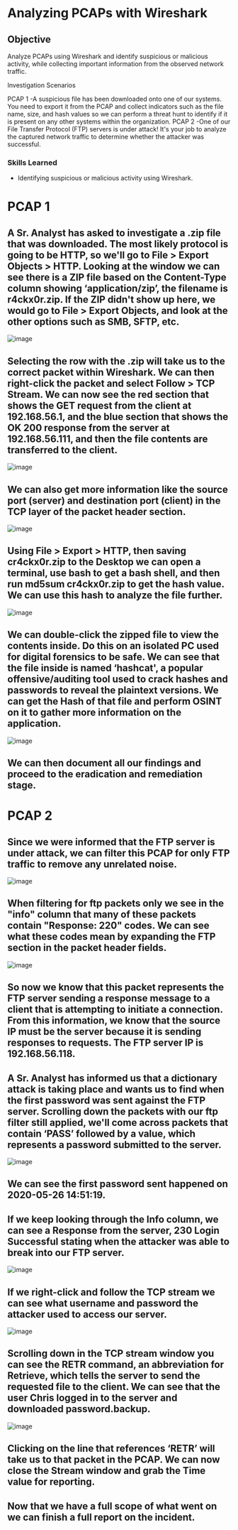 # Analyzing PCAPs with Wireshark 

## Objective
Analyze PCAPs using Wireshark and identify suspicious or malicious activity, while collecting important information from the observed network traffic. 

Investigation Scenarios
 
PCAP 1 -A suspicious file has been downloaded onto one of our systems. You need to export it from the PCAP and collect indicators such as the file name, size, and hash values so we can perform a threat hunt to identify if it is present on any other systems within the organization.
PCAP 2 -One of our File Transfer Protocol (FTP) servers is under attack! It's your job to analyze the captured network traffic to determine whether the attacker was successful.

### Skills Learned
- Identifying suspicious or malicious activity using Wireshark.

# PCAP 1 

## A Sr. Analyst has asked to investigate a .zip file that was downloaded. The most likely protocol is going to be HTTP, so we'll go to File > Export Objects > HTTP. Looking at the window we can see there is a ZIP file based on the Content-Type column showing ‘application/zip’, the filename is r4ckx0r.zip. If the ZIP didn't show up here, we would go to File > Export Objects, and look at the other options such as SMB, SFTP, etc. 


![image](https://github.com/CristianFernandez123/Analyzing-PCAPs-Lab/assets/161634608/a22c48ff-ff93-45ec-ae53-aca84f9d0753)

## Selecting the row with the .zip will take us to the correct packet within Wireshark. We can then right-click the packet and select Follow > TCP Stream. We can now see the red section that shows the GET request from the client at 192.168.56.1, and the blue section that shows the OK 200 response from the server at 192.168.56.111, and then the file contents are transferred to the client.

![image](https://github.com/CristianFernandez123/Analyzing-PCAPs-Lab/assets/161634608/97f3baaa-5e61-4dc7-b049-9cc8d818a1b6)

## We can also get more information like the source port (server) and destination port (client) in the TCP layer of the packet header section.

![image](https://github.com/CristianFernandez123/Analyzing-PCAPs-Lab/assets/161634608/91104617-745e-46f6-8c17-8b5e6c9b72a9)

## Using File > Export > HTTP, then saving cr4ckx0r.zip to the Desktop we can open a terminal, use bash to get a bash shell, and then run md5sum cr4ckx0r.zip to get the hash value. We can use this hash to analyze the file further.

![image](https://github.com/CristianFernandez123/Analyzing-PCAPs-Lab/assets/161634608/1a75fe18-0316-458a-aa2e-4bd340d237ed)

## We can double-click the zipped file to view the contents inside. Do this on an isolated PC used for digital forensics to be safe. We can see that the file inside is named ‘hashcat', a popular offensive/auditing tool used to crack hashes and passwords to reveal the plaintext versions. We can get the Hash of that file and perform OSINT on it to gather more information on the application.

![image](https://github.com/CristianFernandez123/Analyzing-PCAPs-Lab/assets/161634608/ab7b4cee-bd24-4b64-8c6a-a351527bf2b4)

## We can then document all our findings and proceed to the eradication and remediation stage.

# PCAP 2

## Since we were informed that the FTP server is under attack, we can filter this PCAP for only FTP traffic to remove any unrelated noise. 

![image](https://github.com/CristianFernandez123/Analyzing-PCAPs-Lab/assets/161634608/9c8d9e49-759e-45da-b25a-e322999f2e82)

## When filtering for ftp packets only we see in the "info" column that many of these packets contain "Response: 220" codes. We can see what these codes mean by expanding the FTP section in the packet header fields.

![image](https://github.com/CristianFernandez123/Analyzing-PCAPs-Lab/assets/161634608/a8e33d7e-df00-4a3e-836a-8c08394a7a9c)

## So now we know that this packet represents the FTP server sending a response message to a client that is attempting to initiate a connection. From this information, we know that the source IP must be the server because it is sending responses to requests. The FTP server IP is 192.168.56.118.

## A Sr. Analyst has informed us that a dictionary attack is taking place and wants us to find when the first password was sent against the FTP server. Scrolling down the packets with our ftp filter still applied, we'll come across packets that contain ‘PASS’ followed by a value, which represents a password submitted to the server.

![image](https://github.com/CristianFernandez123/Analyzing-PCAPs-Lab/assets/161634608/765def07-2de5-4fee-9fbe-2730d3d4567d)

## We can see the first password sent happened on 2020-05-26 14:51:19.

## If we keep looking through the Info column, we can see a Response from the server, 230 Login Successful stating when the attacker was able to break into our FTP server.

![image](https://github.com/CristianFernandez123/Analyzing-PCAPs-Lab/assets/161634608/c67d7a15-ac13-48ed-9105-2de03e0d684b)

## If we right-click and follow the TCP stream we can see what username and password the attacker used to access our server.

![image](https://github.com/CristianFernandez123/Analyzing-PCAPs-Lab/assets/161634608/2602920d-23e4-4cfc-bc74-d9c0fabb463f)

## Scrolling down in the TCP stream window you can see the RETR command, an abbreviation for Retrieve, which tells the server to send the requested file to the client. We can see that the user Chris logged in to the server and downloaded password.backup.

![image](https://github.com/CristianFernandez123/Analyzing-PCAPs-Lab/assets/161634608/33ef179a-151e-4a72-9607-9d2fb0d62dd0)

## Clicking on the line that references ‘RETR’ will take us to that packet in the PCAP. We can now close the Stream window and grab the Time value for reporting.
## Now that we have a full scope of what went on we can finish a full report on the incident.












